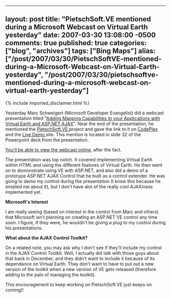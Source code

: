   ---
  layout: post
  title: "PietschSoft.VE mentioned during a Microsoft Webcast on Virtual Earth yesterday"
  date: 2007-03-30 13:08:00 -0500
  comments: true
  published: true
  categories: ["blog", "archives"]
  tags: ["Bing Maps"]
  alias: ["/post/2007/03/30/PietschSoftVE-mentioned-during-a-Microsoft-Webcast-on-Virtual-Earth-yesterday", "/post/2007/03/30/pietschsoftve-mentioned-during-a-microsoft-webcast-on-virtual-earth-yesterday"]
  ---
<!-- more -->
{% include imported_disclaimer.html %}
<p>
Yesterday Marc Schweigert (Microsoft Developer Evangelist) did a webcast presentation titled &quot;<a href="http://blogs.msdn.com/publicsector/archive/2007/03/30/webcast-follow-up-adding-mapping-capabilities-to-your-applications-with-virtual-earth-asp-net-ajax-march.aspx">Adding Mapping Capabilities to your Applications with Virtual Earth and ASP.NET AJAX</a>&quot;. Near the end of the presentation, he mentioned the <a href="http://codeplex.com/PietschSoftVE3">PietschSoft.VE </a>project and gave the link to it on <a href="http://codeplex.com/PietschSoftVE3">CodePlex</a> and the <a href="/product/ve">Live Demo </a>site. This mention is located in slide 32 of the Powerpoint deck from the presentation.
</p>
<p>
<a href="https://msevents.microsoft.com/CUI/WebCastEventDetails.aspx?culture=en-US&amp;EventID=1032331003&amp;CountryCode=US">You&#39;ll be able to view the webcast&nbsp;online</a>, after the fact.
</p>
<p>
The presentation was top notch. It covered implementing Virtual Earth within HTML and using the different features of Virtual Earth. He then went on to domonstrate using VE with ASP.NET, and also did a demo of a prototype ASP.NET AJAX Control that he built as a control extender. He was going to demo my control during the presentation (I know this because he emailed me about it), but I don&#39;t have alot of the really cool AJAXiness implemented yet.
</p>
<p>
<strong>Microsoft&#39;s Interest</strong>
</p>
<p>
I am really seeing (based on interest in the control from Marc and others) that Microsoft isn&#39;t planning on creating an ASP.NET VE control any time soon. I figure, if they were, he wouldn&#39;t be giving a plug to my control during his presentations.
</p>
<p>
<strong>What about the AJAX Control Toolkit?</strong>
</p>
<p>
On a related note, you may ask why I don&#39;t see if they&#39;ll include my control in the AJAX Control Toolkit. Well, I actually did talk with those guys about that back in December, and they didn&#39;t want to include it because of its dependance on Virtual Earth. They don&#39;t want to have to put out a new version of the toolkit when a new version of VE gets released (therefore adding to the pain of managing the toolkit).
</p>
<p>
This encouragement to keep working on PietschSoft.VE just keeps on coming!!
</p>

